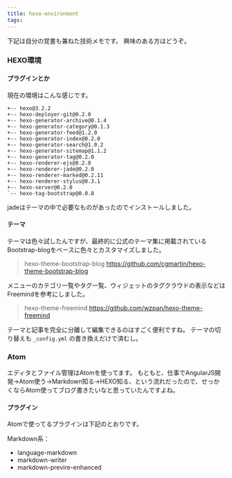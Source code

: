 ```yaml
---
title: hexo-environment
tags:
---
```

下記は自分の覚書も兼ねた技術メモです。
興味のある方はどうぞ。

<!-- more -->

### HEXO環境

#### プラグインとか

現在の環境はこんな感じです。

```
+-- hexo@3.2.2
+-- hexo-deployer-git@0.2.0
+-- hexo-generator-archive@0.1.4
+-- hexo-generator-category@0.1.3
+-- hexo-generator-feed@1.2.0
+-- hexo-generator-index@0.2.0
+-- hexo-generator-search@1.0.2
+-- hexo-generator-sitemap@1.1.2
+-- hexo-generator-tag@0.2.0
+-- hexo-renderer-ejs@0.2.0
+-- hexo-renderer-jade@0.2.0
+-- hexo-renderer-marked@0.2.11
+-- hexo-renderer-stylus@0.3.1
+-- hexo-server@0.2.0
`-- hexo-tag-bootstrap@0.0.8
```

jadeはテーマの中で必要なものがあったのでインストールしました。

#### テーマ

テーマは色々試したんですが、最終的に公式のテーマ集に掲載されているBootstrap-blogをベースに色々とカスタマイズしました。

> hexo-theme-bootstrap-blog
> https://github.com/cgmartin/hexo-theme-bootstrap-blog

メニューのカテゴリ一覧やタグ一覧、ウィジェットのタグクラウドの表示などはFreemindを参考にしました。

> hexo-theme-freemind
> https://github.com/wzpan/hexo-theme-freemind

テーマと記事を完全に分離して編集できるのはすごく便利ですね。
テーマの切り替えも `_config.yml` の書き換えだけで済むし。

### Atom

エディタとファイル管理はAtomを使ってます。
もともと、仕事でAngularJS開発→Atom使う→Markdown知る→HEXO知る、という流れだったので、せっかくならAtom使ってブログ書きたいなと思っていたんですよね。

#### プラグイン

Atomで使ってるプラグインは下記のとおりです。

Markdown系：
+ language-markdown
+ markdown-writer
+ markdown-previre-enhanced
